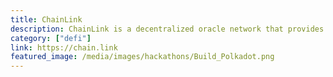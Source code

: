 ```yaml
---
title: ChainLink
description: ChainLink is a decentralized oracle network that provides real-world data to smart contracts on the blockchain.
category: ["defi"]
link: https://chain.link
featured_image: /media/images/hackathons/Build_Polkadot.png
---
```

